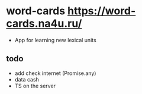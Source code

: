 # word-cards https://word-cards.na4u.ru/

- App for learning new lexical units

todo
-----
- add check internet (Promise.any)
- data cash
- TS on the server
